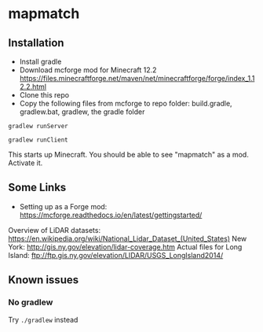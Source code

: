 # mapmatch

## Installation

* Install gradle
* Download mcforge mod for Minecraft 12.2 https://files.minecraftforge.net/maven/net/minecraftforge/forge/index_1.12.2.html
* Clone this repo
* Copy the following files from mcforge to repo folder: build.gradle, gradlew.bat, gradlew, the gradle folder

```
gradlew runServer
```
```
gradlew runClient
```
This starts up Minecraft. You should be able to see "mapmatch" as a mod. Activate it.

## Some Links
* Setting up as a Forge mod: https://mcforge.readthedocs.io/en/latest/gettingstarted/

 
Overview of LiDAR datasets: https://en.wikipedia.org/wiki/National_Lidar_Dataset_(United_States)
New York: http://gis.ny.gov/elevation/lidar-coverage.htm
Actual files for Long Island: ftp://ftp.gis.ny.gov/elevation/LIDAR/USGS_LongIsland2014/

## Known issues
### No gradlew
Try `./gradlew` instead
